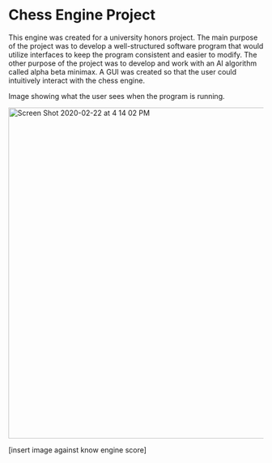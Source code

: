# Chess Engine Project
This engine was created for a university honors project. The main purpose of the project was to develop a well-structured software program that would utilize interfaces to keep the program consistent and easier to modify. The other purpose of the project was to develop and work with an AI algorithm called alpha beta minimax. A GUI was created so that the user could intuitively interact with the chess engine.

Image showing what the user sees when the program is running.

<img width="653" alt="Screen Shot 2020-02-22 at 4 14 02 PM" src="https://user-images.githubusercontent.com/61246608/75100184-3325fa80-5590-11ea-8b30-01702c1aeff1.png">


[insert image against know engine score]
